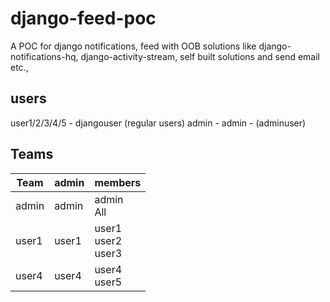 # django-feed-poc
A POC for django notifications, feed with OOB solutions like django-notifications-hq, django-activity-stream, self built solutions and send email etc.,

## users
user1/2/3/4/5 - djangouser (regular users)
admin - admin - (adminuser)
## Teams
|Team|admin|members|
|---|---|---|
|admin|admin|admin <br> All|
|user1|user1|user1 <br> user2 <br> user3|
|user4|user4|user4 <br> user5|


